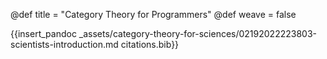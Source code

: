 @def title = "Category Theory for Programmers"
@def weave = false

{{insert_pandoc _assets/category-theory-for-sciences/02192022223803-scientists-introduction.md citations.bib}}
